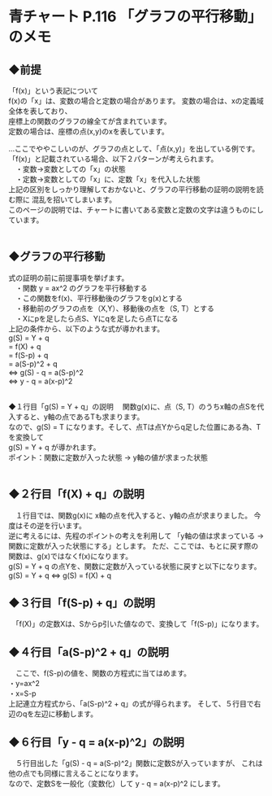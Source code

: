 # 青チャート P.116 「グラフの平行移動」のメモ

## ◆前提
「f(x)」という表記について
<br>
f(x)の「x」は、変数の場合と定数の場合があります。
変数の場合は、xの定義域全体を表しており、
<br>
座標上の関数のグラフの線全てが含まれています。
<br>
定数の場合は、座標の点(x,y)のxを表しています。
<br>

…ここでややこしいのが、グラフの点として、「点(x,y)」を出している例です。
「f(x)」と記載されている場合、以下２パターンが考えられます。
<br>
　・変数→変数としての「x」の状態
<br>
　・定数→変数としての「x」に、定数「x」を代入した状態
<br>
上記の区別をしっかり理解しておかないと、グラフの平行移動の証明の説明を読む際に
混乱を招いてしまいます。
<br>
このページの説明では、チャートに書いてある変数と定数の文字は違うものにしています。
<br>
<br>
## ◆グラフの平行移動
式の証明の前に前提事項を挙げます。
<br>
　・関数 y = ax^2 のグラフを平行移動する
<br>
　・この関数をf(x)、平行移動後のグラフをg(x)とする
<br>
　・移動前のグラフの点を（X,Y）、移動後の点を（S, T）とする
<br>
　・Xにpを足したら点S、Yにqを足したら点Tになる
<br>
上記の条件から、以下のような式が導かれます。
<br>
g(S) = Y + q
<br>
     = f(X) + q
<br>
     = f(S-p) + q
<br>
     = a(S-p)^2 + q
<br>
⇔ g(S) - q = a(S-p)^2
<br>
⇔ y    - q = a(x-p)^2
<br>
<br>

◆１行目「g(S) = Y + q」の説明
　関数g(x)に、点（S, T）のうちx軸の点Sを代入すると、y軸の点であるTも求まります。
<br>
なので、g(S) = T になります。そして、点Tは点Yからq足した位置にある為、Tを変換して
<br>
g(S) = Y + q が導かれます。
<br>
ポイント：関数に定数が入った状態 → y軸の値が求まった状態
<br>
<br>

## ◆２行目「f(X) + q」の説明
　１行目では、関数g(x)に x軸の点を代入すると、y軸の点が求まりました。
今度はその逆を行います。
<br>
逆に考えるには、先程のポイントの考えを利用して
「y軸の値は求まっている → 関数に定数が入った状態にする」とします。
ただ、ここでは、もとに戻す際の関数は、g(x)ではなくf(x)になります。
<br>
g(S) = Y + q の点Yを、関数に定数が入っている状態に戻すと以下になります。
<br>
g(S) = Y + q ⇔ g(S) = f(X) + q

## ◆３行目「f(S-p) + q」の説明
　「f(X)」の定数Xは、Sからp引いた値なので、変換して「f(S-p)」になります。

## ◆４行目「a(S-p)^2 + q」の説明
　ここで、f(S-p)の値を、関数の方程式に当てはめます。
<br>
・y=ax^2
<br>
・x=S-p
<br>
上記連立方程式から、「a(S-p)^2 + q」の式が得られます。
そして、５行目で右辺のqを左辺に移動します。

## ◆６行目「y    - q = a(x-p)^2」の説明
　５行目出した「g(S) - q = a(S-p)^2」関数に定数Sが入っていますが、
これは他の点でも同様に言えることになります。
<br>
なので、定数Sを一般化（変数化）して y - q = a(x-p)^2 にします。
